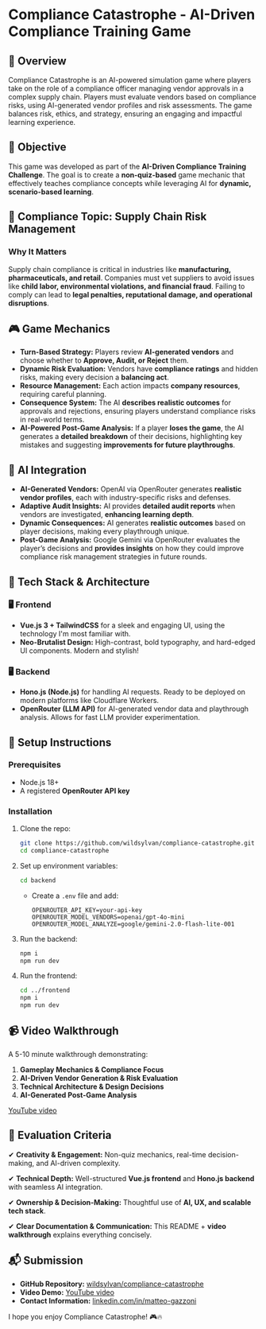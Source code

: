 # Compliance Catastrophe - AI-Driven Compliance Training Game

## 🚀 Overview
Compliance Catastrophe is an AI-powered simulation game where players take on the role of a compliance officer managing vendor approvals in a complex supply chain. Players must evaluate vendors based on compliance risks, using AI-generated vendor profiles and risk assessments. The game balances risk, ethics, and strategy, ensuring an engaging and impactful learning experience.

## 🎯 Objective
This game was developed as part of the **AI-Driven Compliance Training Challenge**. The goal is to create a **non-quiz-based** game mechanic that effectively teaches compliance concepts while leveraging AI for **dynamic, scenario-based learning**.

## 📌 Compliance Topic: Supply Chain Risk Management
### Why It Matters
Supply chain compliance is critical in industries like **manufacturing, pharmaceuticals, and retail**. Companies must vet suppliers to avoid issues like **child labor, environmental violations, and financial fraud**. Failing to comply can lead to **legal penalties, reputational damage, and operational disruptions**.

## 🎮 Game Mechanics
- **Turn-Based Strategy:** Players review **AI-generated vendors** and choose whether to **Approve, Audit, or Reject** them.
- **Dynamic Risk Evaluation:** Vendors have **compliance ratings** and hidden risks, making every decision a **balancing act**.
- **Resource Management:** Each action impacts **company resources**, requiring careful planning.
- **Consequence System:** The AI **describes realistic outcomes** for approvals and rejections, ensuring players understand compliance risks in real-world terms.
- **AI-Powered Post-Game Analysis:** If a player **loses the game**, the AI generates a **detailed breakdown** of their decisions, highlighting key mistakes and suggesting **improvements for future playthroughs**.

## 🧠 AI Integration
- **AI-Generated Vendors:** OpenAI via OpenRouter generates **realistic vendor profiles**, each with industry-specific risks and defenses.
- **Adaptive Audit Insights:** AI provides **detailed audit reports** when vendors are investigated, **enhancing learning depth**.
- **Dynamic Consequences:** AI generates **realistic outcomes** based on player decisions, making every playthrough unique.
- **Post-Game Analysis:** Google Gemini via OpenRouter evaluates the player’s decisions and **provides insights** on how they could improve compliance risk management strategies in future rounds.

## 🔧 Tech Stack & Architecture
### 🖥️ Frontend
- **Vue.js 3 + TailwindCSS** for a sleek and engaging UI, using the technology I'm most familiar with.
- **Neo-Brutalist Design:** High-contrast, bold typography, and hard-edged UI components. Modern and stylish!

### 🖥️ Backend
- **Hono.js (Node.js)** for handling AI requests. Ready to be deployed on modern platforms like Cloudflare Workers.
- **OpenRouter (LLM API)** for AI-generated vendor data and playthrough analysis. Allows for fast LLM provider experimentation.

## 🚀 Setup Instructions
### Prerequisites
- Node.js 18+
- A registered **OpenRouter API key**

### Installation
1. Clone the repo:
   ```bash
   git clone https://github.com/wildsylvan/compliance-catastrophe.git
   cd compliance-catastrophe
   ``` 
2. Set up environment variables:
    ```bash
    cd backend
    ```
   - Create a `.env` file and add:
     ```env
     OPENROUTER_API_KEY=your-api-key
     OPENROUTER_MODEL_VENDORS=openai/gpt-4o-mini
     OPENROUTER_MODEL_ANALYZE=google/gemini-2.0-flash-lite-001
     ```
3. Run the backend:
   ```bash
   npm i
   npm run dev
   ```
4. Run the frontend:
   ```bash
   cd ../frontend
   npm i
   npm run dev
   ```

## 📹 Video Walkthrough
A 5-10 minute walkthrough demonstrating:
1. **Gameplay Mechanics & Compliance Focus**
2. **AI-Driven Vendor Generation & Risk Evaluation**
3. **Technical Architecture & Design Decisions**
4. **AI-Generated Post-Game Analysis**

[YouTube video](https://youtu.be/2-Bv1rmaFWY)

## 📌 Evaluation Criteria
✔ **Creativity & Engagement:** Non-quiz mechanics, real-time decision-making, and AI-driven complexity.

✔ **Technical Depth:** Well-structured **Vue.js frontend** and **Hono.js backend** with seamless AI integration.

✔ **Ownership & Decision-Making:** Thoughtful use of **AI, UX, and scalable tech stack**.

✔ **Clear Documentation & Communication:** This README + **video walkthrough** explains everything concisely.

## 📬 Submission
- **GitHub Repository:** [wildsylvan/compliance-catastrophe](https://github.com/wildsylvan/compliance-catastrophe/)
- **Video Demo:** [YouTube video](https://youtu.be/2-Bv1rmaFWY)
- **Contact Information:** [linkedin.com/in/matteo-gazzoni](https://www.linkedin.com/in/matteo-gazzoni/)

I hope you enjoy Compliance Catastrophe! 🎮🔥
